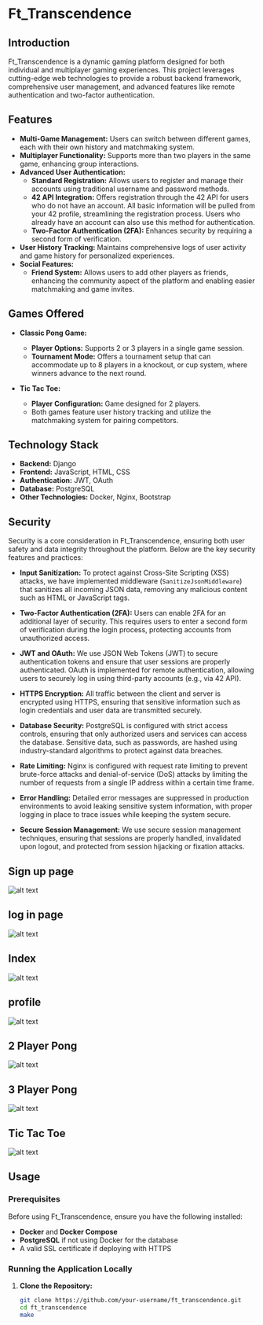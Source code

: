 # Ft_Transcendence

## Introduction

Ft_Transcendence is a dynamic gaming platform designed for both individual and multiplayer gaming experiences. This project leverages cutting-edge web technologies to provide a robust backend framework, comprehensive user management, and advanced features like remote authentication and two-factor authentication.

## Features

- **Multi-Game Management:** Users can switch between different games, each with their own history and matchmaking system.
- **Multiplayer Functionality:** Supports more than two players in the same game, enhancing group interactions.
- **Advanced User Authentication:**
  - **Standard Registration:** Allows users to register and manage their accounts using traditional username and password methods.
  - **42 API Integration:** Offers registration through the 42 API for users who do not have an account. All basic information will be pulled from your 42 profile, streamlining the registration process. Users who already have an account can also use this method for authentication.
  - **Two-Factor Authentication (2FA):** Enhances security by requiring a second form of verification.
- **User History Tracking:** Maintains comprehensive logs of user activity and game history for personalized experiences.
- **Social Features:**
  - **Friend System:** Allows users to add other players as friends, enhancing the community aspect of the platform and enabling easier matchmaking and game invites.

## Games Offered

- **Classic Pong Game:**
  - **Player Options:** Supports 2 or 3 players in a single game session.
  - **Tournament Mode:** Offers a tournament setup that can accommodate up to 8 players in a knockout, or cup system, where winners advance to the next round.

- **Tic Tac Toe:**
  - **Player Configuration:** Game designed for 2 players.
  - Both games feature user history tracking and utilize the matchmaking system for pairing competitors.

## Technology Stack

- **Backend:** Django
- **Frontend:** JavaScript, HTML, CSS
- **Authentication:** JWT, OAuth
- **Database:** PostgreSQL
- **Other Technologies:** Docker, Nginx, Bootstrap


## Security

Security is a core consideration in Ft_Transcendence, ensuring both user safety and data integrity throughout the platform. Below are the key security features and practices:

- **Input Sanitization:** To protect against Cross-Site Scripting (XSS) attacks, we have implemented middleware (`SanitizeJsonMiddleware`) that sanitizes all incoming JSON data, removing any malicious content such as HTML or JavaScript tags.
  
- **Two-Factor Authentication (2FA):** Users can enable 2FA for an additional layer of security. This requires users to enter a second form of verification during the login process, protecting accounts from unauthorized access.
  
- **JWT and OAuth:** We use JSON Web Tokens (JWT) to secure authentication tokens and ensure that user sessions are properly authenticated. OAuth is implemented for remote authentication, allowing users to securely log in using third-party accounts (e.g., via 42 API).
  
- **HTTPS Encryption:** All traffic between the client and server is encrypted using HTTPS, ensuring that sensitive information such as login credentials and user data are transmitted securely.

- **Database Security:** PostgreSQL is configured with strict access controls, ensuring that only authorized users and services can access the database. Sensitive data, such as passwords, are hashed using industry-standard algorithms to protect against data breaches.
  
- **Rate Limiting:** Nginx is configured with request rate limiting to prevent brute-force attacks and denial-of-service (DoS) attacks by limiting the number of requests from a single IP address within a certain time frame.
  
- **Error Handling:** Detailed error messages are suppressed in production environments to avoid leaking sensitive system information, with proper logging in place to trace issues while keeping the system secure.
  
- **Secure Session Management:** We use secure session management techniques, ensuring that sessions are properly handled, invalidated upon logout, and protected from session hijacking or fixation attacks.


## Sign up page 
![alt text](<src/backend/staticfiles/Screenshot from 2024-09-10 19-59-07.png>) 

## log in page 
![alt text](<src/backend/staticfiles/Screenshot from 2024-09-10 19-59-17.png>) 

## Index
![alt text](<src/backend/staticfiles/Screenshot from 2024-09-10 20-00-16.png>) 

## profile
![alt text](<src/backend/staticfiles/Screenshot from 2024-09-10 20-06-55.png>)

## 2 Player Pong
![alt text](<src/backend/staticfiles/Screencast from 2024-09-10 20-02-08(2).gif>) 

## 3 Player Pong 
![alt text](<src/backend/staticfiles/Screencast from 2024-09-10 20-03-28.gif>)

## Tic Tac Toe
![alt text](<src/backend/staticfiles/Screencast from 2024-09-10 20-05-32(1).gif>)


## Usage

### Prerequisites

Before using Ft_Transcendence, ensure you have the following installed:

- **Docker** and **Docker Compose**
- **PostgreSQL** if not using Docker for the database
- A valid SSL certificate if deploying with HTTPS

### Running the Application Locally

1. **Clone the Repository:**
   ```bash
   git clone https://github.com/your-username/ft_transcendence.git
   cd ft_transcendence
   make
   